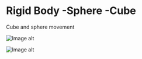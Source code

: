 # Rigid Body -Sphere -Cube
Сube and sphere movement



![Image alt](https://github.com/vikdema/RigidBody-Cube-Sphere-/raw/master/img/img1.png)


![Image alt](https://github.com/vikdema/RigidBody-Cube-Sphere-/raw/master/img/img2.png)
